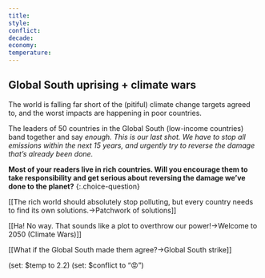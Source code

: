 ```yaml
---
title: 
style: 
conflict: 
decade: 
economy: 
temperature: 
---
```


## Global South uprising + climate wars

The world is falling far short of the (pitiful) climate change targets agreed to, and the worst impacts are happening in poor countries.

The leaders of 50 countries in the Global South (low-income countries) band together and say *enough. This is our last shot. We have to stop all emissions within the next 15 years, and urgently try to reverse the damage that’s already been done.*

**Most of your readers live in rich countries. Will you encourage them to take responsibility and get serious about reversing the damage we’ve done to the planet?**
{:.choice-question}

[[The rich world should absolutely stop polluting, but every country needs to find its own solutions.->Patchwork of solutions]]

[[Ha! No way. That sounds like a plot to overthrow our power!->Welcome to 2050 (Climate Wars)]]

[[What if the Global South made them agree?->Global South strike]]

(set: $temp to 2.2) (set: $conflict to “😡”)
